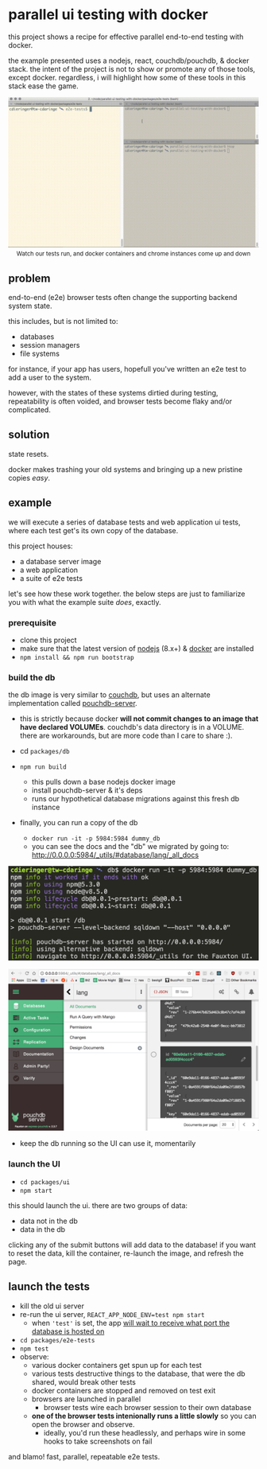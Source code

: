 # parallel ui testing with docker

this project shows a recipe for effective parallel end-to-end testing with docker.

the example presented uses a nodejs, react, couchdb/pouchdb, & docker stack.  the intent of the project is not to show or promote any of those tools, except docker.  regardless, i will highlight how some of these tools in this stack ease the game.

<p align="center">
  <img src="img/demo.mov.gif" />
  <small>Watch our tests run, and docker containers and chrome instances come up and down</small>
</p>

## problem

end-to-end (e2e) browser tests often change the supporting backend system state.

this includes, but is not limited to:

- databases
- session managers
- file systems

for instance, if your app has users, hopefull you've written an e2e test to add a user to the system.

however, with the states of these systems dirtied during testing, repeatability is often voided, and browser tests become flaky and/or complicated.

## solution

state resets.

docker makes trashing your old systems and bringing up a new pristine copies _easy_.

## example

we will execute a series of database tests and web application ui tests, where each test get's its own copy of the database.

this project houses:

- a database server image
- a web application
- a suite of e2e tests

let's see how these work together.  the below steps are just to familiarize you with what the example suite _does_, exactly.

### prerequisite

- clone this project
- make sure that the latest version of [nodejs](https://nodejs.org/en/) (8.x+) & [docker](https://www.docker.com/) are installed
- `npm install && npm run bootstrap`

### build the db

the db image is very similar to [couchdb](http://docs.couchdb.org/), but uses an alternate implementation called [pouchdb-server](https://github.com/pouchdb/pouchdb-server).
  - this is strictly because docker **will not commit changes to an image that have declared VOLUMEs**.  couchdb's data directory is in a VOLUME.  there are workarounds, but are more code than I care to share :).

- cd `packages/db`
- `npm run build`
  - this pulls down a base nodejs docker image
  - install pouchdb-server & it's deps
  - runs our hypothetical database migrations against this fresh db instance

- finally, you can run a copy of the db
  - `docker run -it -p 5984:5984 dummy_db`
  - you can see the docs and the "db" we migrated by going to: http://0.0.0.0:5984/_utils/#database/lang/_all_docs

![](img/docker-db.png)

![](img/fauxton.png)

- keep the db running so the UI can use it, momentarily

### launch the UI

- `cd packages/ui`
- `npm start`

this should launch the ui. there are two groups of data:

- data not in the db
- data in the db

clicking any of the submit buttons will add data to the database!  if you want to reset the data, kill the container, re-launch the image, and refresh the page.

## launch the tests

- kill the old ui server
- re-run the ui server, `REACT_APP_NODE_ENV=test npm start`
  - when `'test'` is set, the app [will wait to receive what port the database is hosted on](https://github.com/cdaringe/parallel-ui-testing-with-docker/blob/3a6e6ffcb33e4a65b2871b574dd61a283f2e63df/packages/ui/src/util/globals.js#L23-L28)
- `cd packages/e2e-tests`
- `npm test`
- observe:
  - various docker containers get spun up for each test
  - various tests destructive things to the database, that were the db shared, would break other tests
  - docker containers are stopped and removed on test exit
  - browsers are launched in parallel
    - browser tests wire each browser session to their own database
  - **one of the browser tests intenionally runs a little slowly** so you can open the browser and observe.
    - ideally, you'd run these headlessly, and perhaps wire in some hooks to take screenshots on fail

and blamo!  fast, parallel, repeatable e2e tests.
